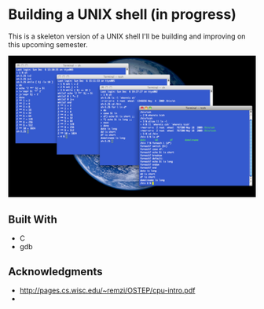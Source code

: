 # Building a UNIX shell (in progress)

This is a skeleton version of a UNIX shell I'll be building and improving on this upcoming semester. 

![Error 404](https://github.com/wabilasjad/shell-base/blob/master/images/img.png)

## Built With

* C
* gdb

## Acknowledgments
* http://pages.cs.wisc.edu/~remzi/OSTEP/cpu-intro.pdf
* 
